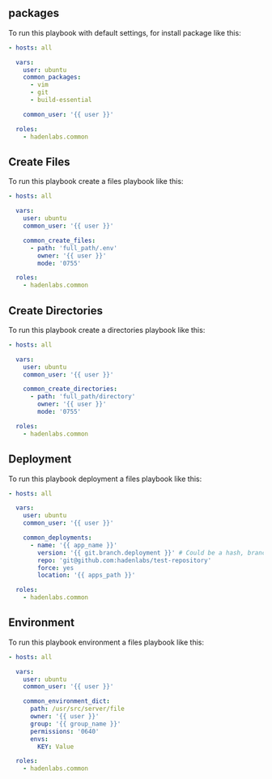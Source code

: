 <!-- Space: AnsibleRoleCommon -->
<!-- Parent: Project -->
<!-- Title: Project Examples -->

<!-- Label: Examples -->
<!-- Include: docs/disclaimer.md -->
<!-- Include: ac:toc -->

## packages

To run this playbook with default settings, for install package like this:

```yaml
- hosts: all

  vars:
    user: ubuntu
    common_packages:
      - vim
      - git
      - build-essential

    common_user: '{{ user }}'

  roles:
    - hadenlabs.common
```

## Create Files

To run this playbook create a files playbook like this:

```yaml
- hosts: all

  vars:
    user: ubuntu
    common_user: '{{ user }}'

    common_create_files:
      - path: 'full_path/.env'
        owner: '{{ user }}'
        mode: '0755'

  roles:
    - hadenlabs.common
```

## Create Directories

To run this playbook create a directories playbook like this:

```yaml
- hosts: all

  vars:
    user: ubuntu
    common_user: '{{ user }}'

    common_create_directories:
      - path: 'full_path/directory'
        owner: '{{ user }}'
        mode: '0755'

  roles:
    - hadenlabs.common
```

## Deployment

To run this playbook deployment a files playbook like this:

```yaml
- hosts: all

  vars:
    user: ubuntu
    common_user: '{{ user }}'

    common_deployments:
      - name: '{{ app_name }}'
        version: '{{ git.branch.deployment }}' # Could be a hash, branch or tag name
        repo: 'git@github.com:hadenlabs/test-repository'
        force: yes
        location: '{{ apps_path }}'

  roles:
    - hadenlabs.common
```

## Environment

To run this playbook environment a files playbook like this:

```yaml
- hosts: all

  vars:
    user: ubuntu
    common_user: '{{ user }}'

    common_environment_dict:
      path: /usr/src/server/file
      owner: '{{ user }}'
      group: '{{ group_name }}'
      permissions: '0640'
      envs:
        KEY: Value

  roles:
    - hadenlabs.common
```
